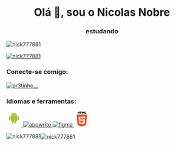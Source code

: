 <h1 align="center">Olá 👋, sou o Nicolas Nobre</h1>
<h3 align="center">estudando</h3>

<p align="left"> <img src="https://komarev.com/ghpvc/?username=nick777881&label=Profile%20views&color=0e75b6&style=flat" alt="nick777881" /> </p>

<p align="left"> <a href="https://github.com/ryo-ma/github-profile-trophy"><img src="https://github-profile-trophy.vercel.app/?username=nick777881" alt="nick777881" /></a> </p>

<h3 align="left">Conecte-se comigo:</h3>
<p align="left">
<a href="https://instagram.com/pr3tinho__" target="blank"><img align="center" src="https://raw.githubusercontent.com/rahuldkjain/github-profile-readme-generator/master/src/images/icons/Social/instagram.svg" alt="pr3tinho__" height="30" width="40" /></a>
</p>

<h3 align="left">Idiomas e ferramentas:</h3>
<p align="left"> <a href="https://developer.android.com" target="_blank" rel="noreferrer"> <img src="https://raw.githubusercontent.com/devicons/devicon/master/icons/android/android-original-wordmark.svg" alt="android" width="40" height="40"/> </a> <a href="https://appwrite.io" target="_blank" rel="noreferrer"> <img src="https://www.vectorlogo.zone/logos/appwriteio/appwriteio-icon.svg" alt="appwrite" width="40" height="40"/> </a> <a href="https://www.figma.com/" target="_blank" rel="noreferrer"> <img src="https://www.vectorlogo.zone/logos/figma/figma-icon.svg" alt="figma" width="40" height="40"/> </a> <a href="https://www.w3.org/html/" target="_blank" rel="noreferrer"> <img src="https://raw.githubusercontent.com/devicons/devicon/master/icons/html5/html5-original-wordmark.svg" alt="html5" width="40" height="40"/> </a> </p>

<p><img align="left" src="https://github-readme-stats.vercel.app/api/top-langs?username=nick777881&show_icons=true&locale=en&layout=compact" alt="nick777881" /></p>

<p> <img align="center" src="https://github-readme-stats.vercel.app/api?username=nick777881&show_icons=true&locale=en" alt="nick777881" /></p>
